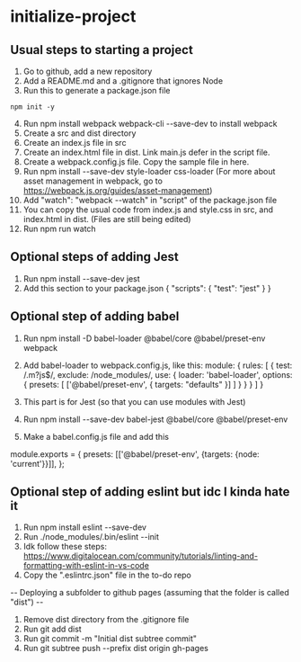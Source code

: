 # initialize-project

## Usual steps to starting a project

1. Go to github, add a new repository
2. Add a README.md and a .gitignore that ignores Node
3. Run this to generate a package.json file
```
npm init -y 
```


4. Run npm install webpack webpack-cli --save-dev to install webpack
5. Create a src and dist directory
6. Create an index.js file in src
7. Create an index.html file in dist. Link main.js defer in the script file.
8. Create a webpack.config.js file. Copy the sample file in here.
9. Run npm install --save-dev style-loader css-loader (For more about asset management in webpack, go to https://webpack.js.org/guides/asset-management)
10. Add "watch": "webpack --watch" in "script" of the package.json file
11. You can copy the usual code from index.js and style.css in src, and index.html in dist. (Files are still being edited)
12. Run npm run watch

## Optional steps of adding Jest 

1. Run npm install --save-dev jest
2. Add this section to your package.json
{
  "scripts": {
    "test": "jest"
  }
}

## Optional step of adding babel

1. Run npm install -D babel-loader @babel/core @babel/preset-env webpack

2. Add babel-loader to webpack.config.js, like this:
module: {
  rules: [
    {
      test: /\.m?js$/,
      exclude: /node_modules/,
      use: {
        loader: 'babel-loader',
        options: {
          presets: [
            ['@babel/preset-env', { targets: "defaults" }]
          ]
        }
      }
    }
  ]
}

3. This part is for Jest (so that you can use modules with Jest)
4. Run npm install --save-dev babel-jest @babel/core @babel/preset-env
5. Make a babel.config.js file and add this

module.exports = {
  presets: [['@babel/preset-env', {targets: {node: 'current'}}]],
};

## Optional step of adding eslint but idc I kinda hate it

1. Run npm install eslint --save-dev
2. Run ./node_modules/.bin/eslint --init
3. Idk follow these steps: https://www.digitalocean.com/community/tutorials/linting-and-formatting-with-eslint-in-vs-code
4. Copy the ".eslintrc.json" file in the to-do repo

-- Deploying a subfolder to github pages (assuming that the folder is called "dist") --

1. Remove dist directory from the .gitignore file
2. Run git add dist
3. Run git commit -m "Initial dist subtree commit"
4. Run git subtree push --prefix dist origin gh-pages